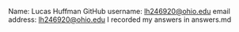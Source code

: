 Name: Lucas Huffman
GitHub username: lh246920@ohio.edu
email address: lh246920@ohio.edu
I recorded my answers in answers.md
